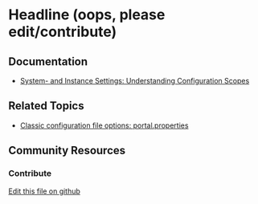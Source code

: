 # Headline (oops, please edit/contribute)

## Documentation

* [System- and Instance Settings: Understanding Configuration Scopes](https://learn.liferay.com/dxp/7.x/en/system-administration/system-settings/understanding-configuration-scope.html#system-settings-and-instance-settings)

## Related Topics

* [Classic configuration file options: portal.properties](https://docs.liferay.com/portal/7.3-latest/propertiesdoc/portal.properties.html)

## Community Resources

### Contribute

[Edit this file on github](https://github.com/olafk/controlpanel-documentation-docs/blob/master/md/73en/com_liferay_configuration_admin_web_portlet_InstanceSettingsPortlet/com.liferay.layout.seo.internal.configuration.LayoutSEOCompanyConfiguration.md)
